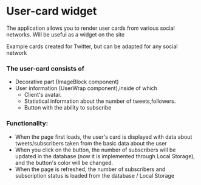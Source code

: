 # User-card widget

The application allows you to render user cards from various social networks.
Will be useful as a widget on the site

Example cards created for Twitter, but can be adapted for any social network

### The user-card consists of

- Decorative part (ImageBlock component)
- User information (UserWrap component),inside of which
  - Client's avatar.
  - Statistical information about the number of tweets,followers.
  - Button with the ability to subscribe

### Functionality:

- When the page first loads, the user's card is displayed with data about
  tweets/subscribers taken from the basic data about the user
- When you click on the button, the number of subscribers will be updated in the
  database (now it is implemented through Local Storage), and the button's color
  will be changed.
- When the page is refreshed, the number of subscribers and subscription status
  is loaded from the database / Local Storage
